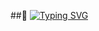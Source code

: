 ##👋
[![Typing SVG](https://readme-typing-svg.demolab.com?font=Fira+Code&pause=1000&color=F7B433&width=435&lines=Hey!++I'm+Hamed)](https://git.io/typing-svg)
<!--
**HamedMiramirkhani/HamedMiramirkhani** is a ✨ _special_ ✨ repository because its `README.md` (this file) appears on your GitHub profile.

Here are some ideas to get you started:

- 🔭 I’m currently working on ...
- 🌱 I’m currently learning ...
- 👯 I’m looking to collaborate on ...
- 🤔 I’m looking for help with ...
- 💬 Ask me about ...
- 📫 How to reach me: ...
- 😄 Pronouns: ...
- ⚡ Fun fact: ...
-->
